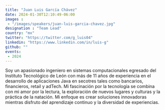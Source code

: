 ```yaml
---
title: "Juan Luis García Chávez"
date: 2024-01-30T12:10:49-06:00
images :
 - "/images/speakers/juan-luis-garcia-chavez.jpg"
designation : "Team Lead"
country: "mx"
twitter: "https://twitter.com/g_luis04"
linkedin: "https://www.linkedin.com/in/luis-g"
github: ""
events:
 - 2024
---
```


Soy un apasionado ingeniero en sistemas computacionales egresado del Instituto Tecnológico de León con más de 11 años de experiencia en el desarrollo de aplicaciones Java en secotres tales como bancarios, financieros, retail y adTech. Mi fascinación por la tecnología se combina con mi amor por la lectura, la exploración de nuevos lugares y culturas y la práctica de la natación. Mi enfoque es crear soluciones innovadoras mientras disfruto del aprendizaje continuo y la diversidad de experiencias.

